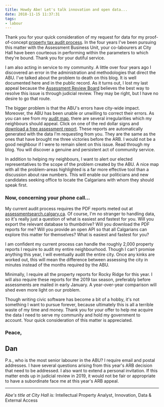 ```yaml
---
title: Howdy Abe! Let's talk innovation and open data...
date: 2018-11-15 11:37:31
tags:
- labour
---
```


Thank you for your quick consideration of my request for data for my proof-of-concept [property tax audit process](https://taxreformyyc.com/audit). In the four years I've been pursuing this matter with the Assessment Business Unit, your co-labourers at City Hall have been courteous in performing within the parameters to which they're bound. Thank you for your dutiful service.

I am also acting in service to my community. A little over four years ago I discovered an error in the administration and methodologies that direct the ABU. I've talked about the problem to death on this blog. It is well documented here and in the public record. As it turns out, I lost my last appeal because the [Assessment Review Board](http://www.calgaryarb.ca/eCourtPublic/) believes the best way to resolve this issue is through judicial review. They may be right, but I have no desire to go that route.

The bigger problem is that the ABU's errors have city-wide impact. Moreover, the ABU has been unable or unwilling to correct their errors. As you can see from my [audit map](https://taxreformyyc.com/audit), there are several irregularities which my neighbours should appeal. Click on one of the red dollar signs and [download a free assessment report](https://taxreformyyc.com/report/11315_ROCKYVALLEY_DR_NW.pdf). These reports are automatically generated with the data I'm requesting from you. They are the same as the ones that have brought me three victories before the ARB. I would not be a good neighbour if I were to remain silent on this issue. Read through my blog. You will discover a genuine and persistent act of community service.

In addition to helping my neighbours, I want to alert our elected representatives to the scope of the problem created by the ABU. A nice map with all the problem-areas highlighted is a far more effective tool than a discussion about raw numbers. This will enable our politicians and new candidates seeking office to locate the Calgarians with whom they should speak first.

### Now, concerning your phone call...

My current audit process requires the PDF reports meted out at [assessmentsearch.calgary.ca](http://assessmentsearch.calgary.ca). Of course, I'm no stranger to handling data, so it's really just a question of what is easiest and fastest for you. Will you export the relevant database to thumbdrive? Will you download the PDF reports for me? Will you provide an open API so that all Calgarians can explore this matter for themselves? What is easiest and fastest for you?

I am confident my current process can handle the roughly 2,000 property reports I require to audit my entire neighbourhood. Though I can't promise anything this year, I will eventually audit the entire city. Once any kinks are worked out, this will mean the difference between assessing the city in minutes instead of the months required by the ABU.

Minimally, I require all the property reports for Rocky Ridge for this year. I will also require these reports for the 2019 tax season, preferably before assessments are mailed in early January. A year-over-year comparison will shed even more light on our problem.

Though writing civic software has become a bit of a hobby, it's not something I want to pursue forever, because ultimately this is all a terrible waste of my time and money. Thank you for your offer to help me acquire the data I need to serve my community and hold my government to account. Your quick consideration of this matter is appreciated.

### Peace,

## Dan 

P.s., who is the most senior labourer in the ABU? I require email and postal addresses. I have several questions arising from this year's ARB decision that need to be addressed. I also want to extend a personal invitation. If this matter ends up in judicial review in 2019, it would not be fair or appropriate to have a subordinate face me at this year's ARB appeal. 

---

_Abe's title at City Hall is:_ Intellectual Property Analyst, Innovation, Data & External Access
